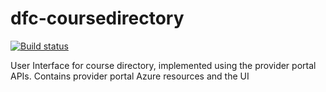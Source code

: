 # dfc-coursedirectory

[![Build status](https://sfa-gov-uk.visualstudio.com/Digital%20First%20Careers/_apis/build/status/Find%20an%20Opportunity/dfc-coursedirectory?branchName=master)](https://sfa-gov-uk.visualstudio.com/Digital%20First%20Careers/_build/latest?definitionId=1284)

User Interface for course directory, implemented using the provider portal APIs.
Contains provider portal Azure resources and the UI
